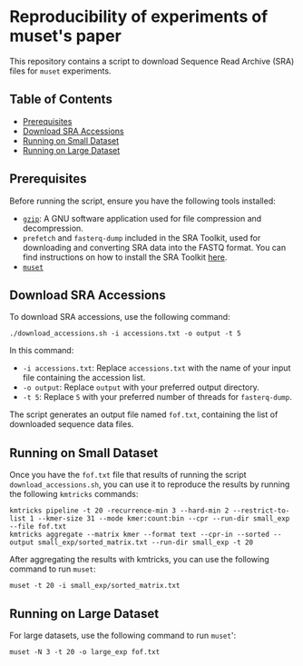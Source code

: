 # Reproducibility of experiments of muset's paper

This repository contains a script to download Sequence Read Archive (SRA) files for `muset` experiments.

## Table of Contents
* [Prerequisites](#prerequisites)
* [Download SRA Accessions](#download-sra-accessions)
* [Running on Small Dataset](#running-on-small-dataset)
* [Running on Large Dataset](#running-on-large-dataset)

## Prerequisites
Before running the script, ensure you have the following tools installed:

- [`gzip`](https://www.gnu.org/software/gzip/gzip.html): A GNU software application used for file compression and decompression.
- `prefetch` and `fasterq-dump` included in the SRA Toolkit, used for downloading and converting SRA data into the FASTQ format. You can find instructions on how to install the SRA Toolkit [here](https://github.com/ncbi/sra-tools/wiki/02.-Installing-SRA-Toolkit).
- [`muset`](https://github.com/CamilaDuitama/muset/tree/main?tab=readme-ov-file#installation)

## Download SRA Accessions

To download SRA accessions, use the following command:

```
./download_accessions.sh -i accessions.txt -o output -t 5
```

In this command:

- `-i accessions.txt`: Replace `accessions.txt` with the name of your input file containing the accession list.
- `-o output`: Replace `output` with your preferred output directory.
- `-t 5`: Replace `5` with your preferred number of threads for `fasterq-dump`.

The script generates an output file named `fof.txt`, containing the list of downloaded sequence data files.

## Running on Small Dataset

Once you have the `fof.txt` file that results of running the script `download_accessions.sh`, you can use it to reproduce the results by running the following `kmtricks` commands:

```
kmtricks pipeline -t 20 -recurrence-min 3 --hard-min 2 --restrict-to-list 1 --kmer-size 31 --mode kmer:count:bin --cpr --run-dir small_exp --file fof.txt
kmtricks aggregate --matrix kmer --format text --cpr-in --sorted --output small_exp/sorted_matrix.txt --run-dir small_exp -t 20
```

After aggregating the results with kmtricks, you can use the following command to run `muset`:

```
muset -t 20 -i small_exp/sorted_matrix.txt
```

## Running on Large Dataset

For large datasets, use the following command to run `muset`':

```
muset -N 3 -t 20 -o large_exp fof.txt
```


